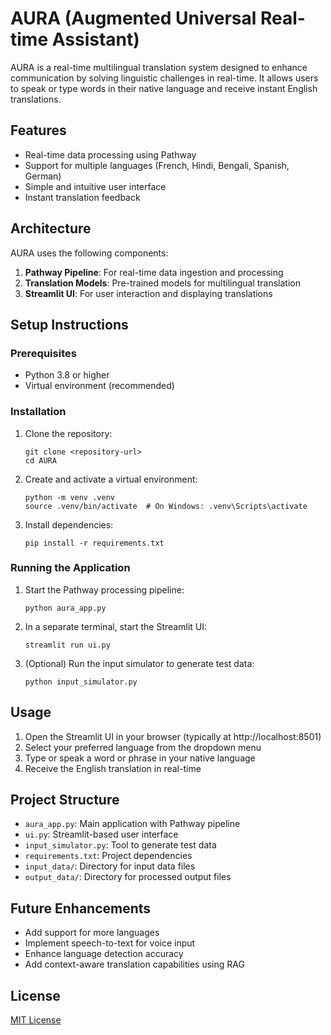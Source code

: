 # AURA (Augmented Universal Real-time Assistant)

AURA is a real-time multilingual translation system designed to enhance communication by solving linguistic challenges in real-time. It allows users to speak or type words in their native language and receive instant English translations.

## Features

- Real-time data processing using Pathway
- Support for multiple languages (French, Hindi, Bengali, Spanish, German)
- Simple and intuitive user interface
- Instant translation feedback

## Architecture

AURA uses the following components:

1. **Pathway Pipeline**: For real-time data ingestion and processing
2. **Translation Models**: Pre-trained models for multilingual translation
3. **Streamlit UI**: For user interaction and displaying translations

## Setup Instructions

### Prerequisites

- Python 3.8 or higher
- Virtual environment (recommended)

### Installation

1. Clone the repository:
   ```
   git clone <repository-url>
   cd AURA
   ```

2. Create and activate a virtual environment:
   ```
   python -m venv .venv
   source .venv/bin/activate  # On Windows: .venv\Scripts\activate
   ```

3. Install dependencies:
   ```
   pip install -r requirements.txt
   ```

### Running the Application

1. Start the Pathway processing pipeline:
   ```
   python aura_app.py
   ```

2. In a separate terminal, start the Streamlit UI:
   ```
   streamlit run ui.py
   ```

3. (Optional) Run the input simulator to generate test data:
   ```
   python input_simulator.py
   ```

## Usage

1. Open the Streamlit UI in your browser (typically at http://localhost:8501)
2. Select your preferred language from the dropdown menu
3. Type or speak a word or phrase in your native language
4. Receive the English translation in real-time

## Project Structure

- `aura_app.py`: Main application with Pathway pipeline
- `ui.py`: Streamlit-based user interface
- `input_simulator.py`: Tool to generate test data
- `requirements.txt`: Project dependencies
- `input_data/`: Directory for input data files
- `output_data/`: Directory for processed output files

## Future Enhancements

- Add support for more languages
- Implement speech-to-text for voice input
- Enhance language detection accuracy
- Add context-aware translation capabilities using RAG

## License

[MIT License](LICENSE)